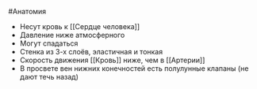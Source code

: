 #Анатомия 
- Несут кровь к [[Сердце человека]]
- Давление ниже атмосферного
- Могут спадаться
- Стенка из 3-х слоёв, эластичная и тонкая
- Скорость движения [[Кровь]] ниже, чем в [[Артерии]]
- В просвете вен нижних конечностей есть полулунные клапаны (не дают течь назад)